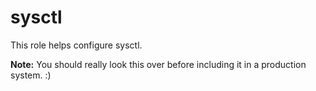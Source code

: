 # sysctl

This role helps configure sysctl.

**Note:** You should really look this over before including it in a production
system. :)
